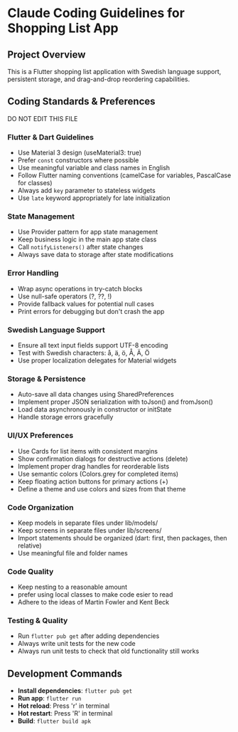 # Claude Coding Guidelines for Shopping List App

## Project Overview
This is a Flutter shopping list application with Swedish language support, persistent storage, and drag-and-drop reordering capabilities.

## Coding Standards & Preferences

DO NOT EDIT THIS FILE

### Flutter & Dart Guidelines
- Use Material 3 design (useMaterial3: true)
- Prefer `const` constructors where possible
- Use meaningful variable and class names in English
- Follow Flutter naming conventions (camelCase for variables, PascalCase for classes)
- Always add `key` parameter to stateless widgets
- Use `late` keyword appropriately for late initialization

### State Management
- Use Provider pattern for app state management
- Keep business logic in the main app state class
- Call `notifyListeners()` after state changes
- Always save data to storage after state modifications

### Error Handling
- Wrap async operations in try-catch blocks
- Use null-safe operators (?, ??, !)
- Provide fallback values for potential null cases
- Print errors for debugging but don't crash the app

### Swedish Language Support
- Ensure all text input fields support UTF-8 encoding
- Test with Swedish characters: å, ä, ö, Å, Ä, Ö
- Use proper localization delegates for Material widgets

### Storage & Persistence
- Auto-save all data changes using SharedPreferences
- Implement proper JSON serialization with toJson() and fromJson()
- Load data asynchronously in constructor or initState
- Handle storage errors gracefully

### UI/UX Preferences
- Use Cards for list items with consistent margins
- Show confirmation dialogs for destructive actions (delete)
- Implement proper drag handles for reorderable lists
- Use semantic colors (Colors.grey for completed items)
- Keep floating action buttons for primary actions (+)
- Define a theme and use colors and sizes from that theme

### Code Organization
- Keep models in separate files under lib/models/
- Keep screens in separate files under lib/screens/
- Import statements should be organized (dart: first, then packages, then relative)
- Use meaningful file and folder names

### Code Quality
- Keep nesting to a reasonable amount
- prefer using local classes to make code esier to read
- Adhere to the ideas of Martin Fowler and Kent Beck

### Testing & Quality
- Run `flutter pub get` after adding dependencies
- Always write unit tests for the new code
- Always run unit tests to check that old functionality still works

## Development Commands
- **Install dependencies**: `flutter pub get`
- **Run app**: `flutter run`
- **Hot reload**: Press 'r' in terminal
- **Hot restart**: Press 'R' in terminal
- **Build**: `flutter build apk`